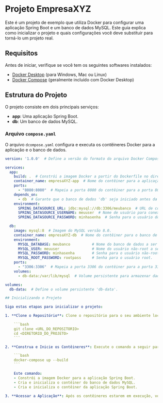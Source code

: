 # Projeto EmpresaXYZ

Este é um projeto de exemplo que utiliza Docker para configurar uma aplicação Spring Boot e um banco de dados MySQL. Este guia explica como inicializar o projeto e quais configurações você deve substituir para torná-lo um projeto real.

## Requisitos

Antes de iniciar, verifique se você tem os seguintes softwares instalados:

- [Docker Desktop](https://www.docker.com/products/docker-desktop) (para Windows, Mac ou Linux)
- [Docker Compose](https://docs.docker.com/compose/) (geralmente incluído com Docker Desktop)

## Estrutura do Projeto

O projeto consiste em dois principais serviços:

- **app**: Uma aplicação Spring Boot.
- **db**: Um banco de dados MySQL.

### Arquivo `compose.yaml`

O arquivo `dcompose.yaml` configura e executa os contêineres Docker para a aplicação e o banco de dados.

```yaml
version: '1.0.0'  # Define a versão do formato do arquivo Docker Compose.

services:
  app:
    build: .  # Constrói a imagem Docker a partir do Dockerfile no diretório atual.
    container_name: empresaXYZ-app  # Nome do contêiner para a aplicação.
    ports:
      - "8080:8080"  # Mapeia a porta 8080 do contêiner para a porta 8080 do host.
    depends_on:
      - db  # Garante que o banco de dados 'db' seja iniciado antes da aplicação.
    environment:
      SPRING_DATASOURCE_URL: jdbc:mysql://db:3306/meubanco  # URL de conexão do banco de dados MySQL.
      SPRING_DATASOURCE_USERNAME: meuuser  # Nome de usuário para conexão com o banco de dados.
      SPRING_DATASOURCE_PASSWORD: minhasenha  # Senha para o usuário do banco de dados.

  db:
    image: mysql:8  # Imagem do MySQL versão 8.0.
    container_name: empresaXYZ-db  # Nome do contêiner para o banco de dados.
    environment:
      MYSQL_DATABASE: meubanco          # Nome do banco de dados a ser criado.
      MYSQL_USER: meuuser               # Nome do usuário não-root a ser criado.
      MYSQL_PASSWORD: minhasenha        # Senha para o usuário não-root.
      MYSQL_ROOT_PASSWORD: rootpass     # Senha para o usuário root.
    ports:
      - "3306:3306"  # Mapeia a porta 3306 do contêiner para a porta 3306 do host.
    volumes:
      - db-data:/var/lib/mysql  # Volume persistente para armazenar dados do MySQL.

volumes:
  db-data:  # Define o volume persistente 'db-data'.

## Inicializando o Projeto

Siga estas etapas para inicializar o projeto:

1. **Clone o Repositório**: Clone o repositório para o seu ambiente local.

    ```bash
    git clone <URL_DO_REPOSITORIO>
    cd <DIRETORIO_DO_PROJETO>
    ```

2. **Construa e Inicie os Contêineres**: Execute o comando a seguir para construir e iniciar os contêineres Docker definidos no `docker-compose.yml`.

    ```bash
    docker-compose up --build
    ```

    Este comando:
    - Constrói a imagem Docker para a aplicação Spring Boot.
    - Cria e inicializa o contêiner do banco de dados MySQL.
    - Cria e inicializa o contêiner da aplicação Spring Boot.

3. **Acessar a Aplicação**: Após os contêineres estarem em execução, você pode acessar a aplicação Spring Boot através do seu navegador em [http://localhost:8080](http://localhost:8080).

